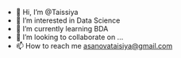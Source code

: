 - 👋 Hi, I’m @Taissiya
- 👀 I’m interested in Data Science
- 🌱 I’m currently learning BDA
- 💞️ I’m looking to collaborate on ...
- 📫 How to reach me asanovataisiya@gmail.com


